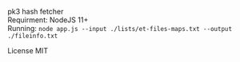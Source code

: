 pk3 hash fetcher  
Requirment: NodeJS 11+  
Running: `node app.js --input ./lists/et-files-maps.txt --output ./fileinfo.txt`  

License MIT

